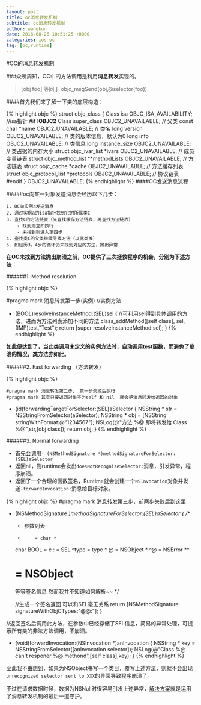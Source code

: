 ```yaml
---
layout: post
title: oc消息转发机制
subtitle: oc消息转发机制
author: wangkun 
date: 2016-08-26 10:51:25 +0800
categories: ios oc
tag: [oc,runtime]
---
```


#OC的消息转发机制

###众所周知，OC中的方法调用是利用**消息转发**实现的。

>[obj foo] 等同于 objc_msgSend(obj,@selector(foo))

####首先我们来了解一下类的底层构造：

{% highlight objc %}
struct objc_class 
{
		  Class isa OBJC_ISA_AVAILABILITY; //isa指针
		  #if !__OBJC2__
		  Class super_class OBJC2_UNAVAILABLE; // 父类
		  const char *name OBJC2_UNAVAILABLE; // 类名
		  long version OBJC2_UNAVAILABLE; // 类的版本信息，默认为0
		  long info OBJC2_UNAVAILABLE; // 类信息
		  long instance_size OBJC2_UNAVAILABLE; // 类占据的内存大小
		  struct objc_ivar_list *ivars OBJC2_UNAVAILABLE; // 成员变量链表
		  struct objc_method_list **methodLists OBJC2_UNAVAILABLE; // 方法链表
		  struct objc_cache *cache OBJC2_UNAVAILABLE; // 方法缓存列表
		   struct objc_protocol_list *protocols OBJC2_UNAVAILABLE; // 协议链表
		  #endif
} OBJC2_UNAVAILABLE;
{% endhighlight %}
####OC发送消息流程

#####oc向某一对象发送消息会经历以下几步：


	1. OC向实例a发送消息
	2. 通过实例a的isa指针找到它的所属类C
	3. 查找C的方法链表（先查找缓存方法链表，再查找方法链表）
		- 找到则立即执行
		- 未找到则进入第四步
	4. 查找类C的父类继续寻找方法（以此类推）
	5. 如经历3，4步的循环仍未找到对应的方法，抛出异常


**在OC未找到方法抛出崩溃之前，OC提供了三次拯救程序的机会，分别为下述方法：**

######1. Method resolution
 

{% highlight objc %}

#pragma mark 消息转发第一步(实例) 
//实例方法
+ (BOOL)resolveInstanceMethod:(SEL)sel
{
		    //可利用sel得到具体调用的方法，进而为方法列表添加不同的方法
    class_addMethod([self class], sel, (IMP)test,"Test");
    return [super resolveInstanceMethod:sel];
}
 {% endhighlight %}

**如此便达到了，当此类调用未定义的实例方法时，自动调用test函数，而避免了崩溃的情况。类方法亦如此。**

######2. Fast forwarding （方法转发）

{% highlight objc %}

	#pragma mark 消息转发第二步， 第一步失败后执行
	#pragma mark 其实只要返回对象不为self 和 nil  就会把消息转发给返回的对象
- (id)forwardingTargetForSelector:(SEL)aSelector
{
	NSString * str = NSStringFromSelector(aSelector);
	NSString * obj = [NSString stringWithFormat:@"1234567"];
	NSLog(@"方法 %@ 即将转发给 Class %@",str,[obj class]);
	return obj;
}
 {% endhighlight %}

######3. Normal forwarding



- 首先会调用`- (NSMethodSignature *)methodSignatureForSelector:(SEL)aSelector` 
- 返回nil，则runtime会发出`doesNotRecognizeSelector:`消息，引发异常，程序崩溃。
- 返回了一个合理的函数签名，Runtime就会创建一个`NSInvocation`对象并发送`-forwardInvocation:`消息给目标对象。
 
{% highlight objc %}
#pragma mark 消息转发第三步，前两步失败后到这里

- (NSMethodSignature *)methodSignatureForSelector:(SEL)aSelector
{
	/**
	 *  参数列表
	 *         = char *
	 char BOOL = c
	 :         = SEL
	 ^type     = type *
	 @         = NSObject *
	 ^@        = NSError **
	 #         = NSObject
	 等等签名信息
	 然而我并不知道如何解析~~
	 */

	//生成一个签名返回 可以和SEL毫无关系
	return [NSMethodSignature signatureWithObjCTypes:"@@:"];
}

//返回签名后调用此方法，在参数中已经存储了SEL信息，简易的异常处理，可提示所有类的非法方法调用，不崩溃。
- (void)forwardInvocation:(NSInvocation *)anInvocation
{
	NSString * key = NSStringFromSelector([anInvocation selector]);
	NSLog(@"Class %@ can't responer %@ methond",[self class],key);
}
{% endhighlight %}

至此我不由想到，如果为NSObject书写一个类目，覆写上述方法，则就不会出现`unrecognized selector sent to XXX`的异常导致程序崩溃了。


不过在请求数据时候，数据为NSNull时很容易引发上述异常，[解决方案](http://www.cocoachina.com/industry/20140424/8225.html)就是运用了消息转发机制的最后一道守护。


